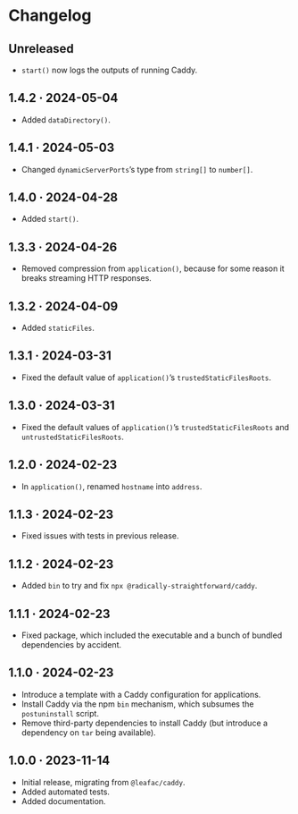 # Changelog

## Unreleased

- `start()` now logs the outputs of running Caddy.

## 1.4.2 · 2024-05-04

- Added `dataDirectory()`.

## 1.4.1 · 2024-05-03

- Changed `dynamicServerPorts`’s type from `string[]` to `number[]`.

## 1.4.0 · 2024-04-28

- Added `start()`.

## 1.3.3 · 2024-04-26

- Removed compression from `application()`, because for some reason it breaks streaming HTTP responses.

## 1.3.2 · 2024-04-09

- Added `staticFiles`.

## 1.3.1 · 2024-03-31

- Fixed the default value of `application()`’s `trustedStaticFilesRoots`.

## 1.3.0 · 2024-03-31

- Fixed the default values of `application()`’s `trustedStaticFilesRoots` and `untrustedStaticFilesRoots`.

## 1.2.0 · 2024-02-23

- In `application()`, renamed `hostname` into `address`.

## 1.1.3 · 2024-02-23

- Fixed issues with tests in previous release.

## 1.1.2 · 2024-02-23

- Added `bin` to try and fix `npx @radically-straightforward/caddy`.

## 1.1.1 · 2024-02-23

- Fixed package, which included the executable and a bunch of bundled dependencies by accident.

## 1.1.0 · 2024-02-23

- Introduce a template with a Caddy configuration for applications.
- Install Caddy via the npm `bin` mechanism, which subsumes the `postuninstall` script.
- Remove third-party dependencies to install Caddy (but introduce a dependency on `tar` being available).

## 1.0.0 · 2023-11-14

- Initial release, migrating from `@leafac/caddy`.
- Added automated tests.
- Added documentation.
